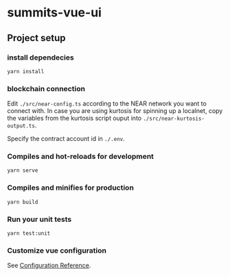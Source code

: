 # summits-vue-ui

## Project setup

### install dependecies 
```
yarn install
```

### blockchain connection

Edit `./src/near-config.ts` according to the NEAR network you want to connect with. 
In case you are using kurtosis for spinning up a localnet, copy the variables from the kurtosis script ouput into `./src/near-kurtosis-output.ts`. 

Specify the contract account id in `./.env`.

### Compiles and hot-reloads for development
```
yarn serve
```

### Compiles and minifies for production
```
yarn build
```

### Run your unit tests
```
yarn test:unit
```

### Customize vue configuration
See [Configuration Reference](https://cli.vuejs.org/config/).

